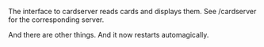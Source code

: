 The interface to cardserver reads cards and displays them. See /cardserver for the corresponding server.

And there are other things. And it now restarts automagically.